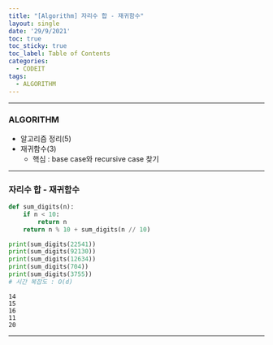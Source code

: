 ```yaml
---
title: "[Algorithm] 자리수 합 - 재귀함수"
layout: single
date: '29/9/2021'
toc: true
toc_sticky: true
toc_label: Table of Contents
categories:
  - CODEIT
tags:
  - ALGORITHM
---
```


---
### ALGORITHM
* 알고리즘 정리(5)
* 재귀함수(3)
  * 핵심 : base case와 recursive case 찾기

---

### 자리수 합 - 재귀함수


```python
def sum_digits(n):
    if n < 10:
        return n
    return n % 10 + sum_digits(n // 10)

print(sum_digits(22541))
print(sum_digits(92130))
print(sum_digits(12634))
print(sum_digits(704))
print(sum_digits(3755))
# 시간 복잡도 : O(d)
```

    14
    15
    16
    11
    20

---